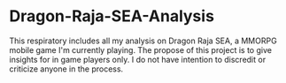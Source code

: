 # Dragon-Raja-SEA-Analysis

This respiratory includes all my analysis on Dragon Raja SEA, a MMORPG mobile game I'm currently playing. 
The propose of this project is to give insights for in game players only. 
I do not have intention to discredit or criticize anyone in the process.
